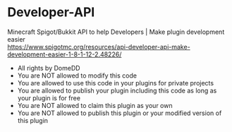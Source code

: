 # Developer-API
Minecraft Spigot/Bukkit API to help Developers | Make plugin development easier  
 https://www.spigotmc.org/resources/api-developer-api-make-development-easier-1-8-1-12-2.48226/

 * All rights by DomeDD
 * You are NOT allowed to modify this code
 * You are allowed to use this code in your plugins for private projects
 * You are allowed to publish your plugin including this code as long as your plugin is for free
 * You are NOT allowed to claim this plugin as your own
 * You are NOT allowed to publish this plugin or your modified version of this plugin
